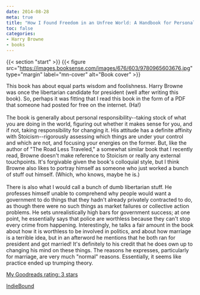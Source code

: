 ```yaml
---
date: 2014-08-28
meta: true
title: "How I Found Freedom in an Unfree World: A Handbook for Personal Liberty"
toc: false
categories:
- Harry Browne
- books
---
```


{{< section "start" >}}
{{< figure src="https://images.booksense.com/images/676/603/9780965603676.jpg" type="margin" label="mn-cover" alt="Book cover" >}}

This book has about equal parts wisdom and foolishness. Harry Browne was once the libertarian candidate for president (well after writing this book). So, perhaps it was fitting that I read this book in the form of a PDF that someone had posted for free on the internet. (Ha!)<br /><br />The book is generally about personal responsibility--taking stock of what you are doing in the world, figuring out whether it makes sense for you, and if not, taking responsibility for changing it. His attitude has a definite affinity with Stoicism--rigorously assessing which things are under your control and which are not, and focusing your energies on the former. But, like the author of "The Road Less Traveled," a somewhat similar book that I recently read, Browne doesn't make reference to Stoicism or really any external touchpoints. It's forgivable given the book's colloquial style, but I think Browne also likes to portray himself as someone who just worked a bunch of stuff out himself. (Which, who knows, maybe he is.)<br /><br />There is also what I would call a bunch of dumb libertarian stuff. He professes himself unable to comprehend why people would want a government to do things that they hadn't already privately contracted to do, as though there were no such things as market failures or collective action problems. He sets unrealistically high bars for government success; at one point, he essentially says that police are worthless because they can't stop every crime from happening. Interestingly, he talks a fair amount in the book about how it is worthless to be involved in politics, and about how marriage is a terrible idea, but in an afterword he mentions that he both ran for president and got married! It's definitely to his credit that he does own up to changing his mind on these things. The reasons he expresses, particularly for marriage, are very much "normal" reasons. Essentially, it seems like practice ended up trumping theory.

[My Goodreads rating: 3 stars](https://www.goodreads.com/review/show/1032398521)  

[IndieBound](https://www.indiebound.org/book/9780965603676)

